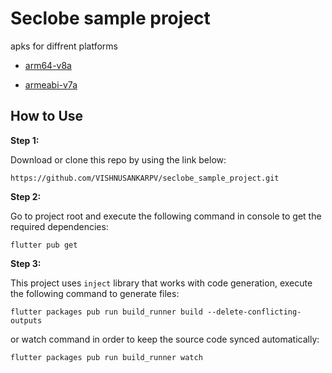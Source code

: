 
# Seclobe sample project

apks for diffrent platforms

* [arm64-v8a](https://drive.google.com/file/d/11abLXK2Tr3aLHYdg9chFFHqHzaK8QAlS/view?usp=sharing)


* [armeabi-v7a](https://drive.google.com/file/d/1Y8RrF5v1phEWdoeo6kyZN84A-gh5WBid/view?usp=sharing)

## How to Use 

**Step 1:**

Download or clone this repo by using the link below:

```
https://github.com/VISHNUSANKARPV/seclobe_sample_project.git

```

**Step 2:**

Go to project root and execute the following command in console to get the required dependencies: 

```
flutter pub get 
```

**Step 3:**

This project uses `inject` library that works with code generation, execute the following command to generate files:

```
flutter packages pub run build_runner build --delete-conflicting-outputs
```

or watch command in order to keep the source code synced automatically:

```
flutter packages pub run build_runner watch

